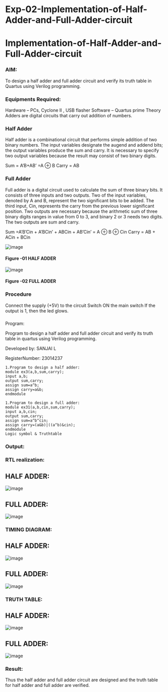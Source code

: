 # Exp-02-Implementation-of-Half-Adder-and-Full-Adder-circuit

# Implementation-of-Half-Adder-and-Full-Adder-circuit
### AIM:
To design a half adder and full adder circuit and verify its truth table in Quartus using Verilog programming.

### Equipments Required:
Hardware – PCs, Cyclone II , USB flasher
Software – Quartus prime
Theory
Adders are digital circuits that carry out addition of numbers.

### Half Adder
Half adder is a combinational circuit that performs simple addition of two binary numbers. The input variables designate the augend and addend bits; the output variables produce the sum and carry. It is necessary to specify two output variables because the result may consist of two binary digits.

Sum = A’B+AB’ =A ⊕ B Carry = AB

### Full Adder
Full adder is a digital circuit used to calculate the sum of three binary bits. It consists of three inputs and two outputs. Two of the input variables, denoted by A and B, represent the two significant bits to be added. The third input, Cin, represents the carry from the previous lower significant position. Two outputs are necessary because the arithmetic sum of three binary digits ranges in value from 0 to 3, and binary 2 or 3 needs two digits. The two outputs are sum and carry.

Sum =A’B’Cin + A’BCin’ + ABCin + AB’Cin’ = A ⊕ B ⊕ Cin Carry = AB + ACin + BCin

 ![image](https://user-images.githubusercontent.com/36288975/163552156-a13e5a56-c638-4110-97d9-8896907c8d25.png)

#### Figure -01 HALF ADDER 


![image](https://user-images.githubusercontent.com/36288975/163552057-b3547877-6d07-45b4-b7e0-bcfebfad9e1d.png)

#### Figure -02 FULL ADDER 

### Procedure

Connect the supply (+5V) to the circuit
Switch ON the main switch
If the output is 1, then the led glows.
### 
Program:

Program to design a half adder and full adder circuit and verify its truth table in quartus using Verilog programming.

Developed by: SANJAI L

RegisterNumber: 23014237
```
1.Program to design a half adder:
module ex3(a,b,sum,carry);
input a,b;
output sum,carry;
assign sum=a^b;
assign carry=a&b;
endmodule

1.Program to design a full adder:
module ex31(a,b,cin,sum,carry);
input a,b,cin;
output sum,carry;
assign sum=a^b^cin;
assign carry=(a&b)|((a^b)&cin);
endmodule
Logic symbol & Truthtable
```
### Output:
### RTL realization:
## HALF ADDER:
![image](https://github.com/dharshan7200/Exp-02-Implementation-of-Half-Adder-and-Full-Adder-circuit/assets/138850116/6aed19e5-b55a-4a55-804a-d240073594ca)
## FULL ADDER:
![image](https://github.com/dharshan7200/Exp-02-Implementation-of-Half-Adder-and-Full-Adder-circuit/assets/138850116/e2f2db7e-ca41-43c5-a602-b0411b8f9a09)
### TIMING DIAGRAM:
## HALF ADDER:
![image](https://github.com/dharshan7200/Exp-02-Implementation-of-Half-Adder-and-Full-Adder-circuit/assets/138850116/e608bc4e-fc70-489b-8e93-ac3d7045f467)       
## FULL ADDER:
![image](https://github.com/dharshan7200/Exp-02-Implementation-of-Half-Adder-and-Full-Adder-circuit/assets/138850116/7eba3d8b-563b-4341-97b0-8f5846b07898)


### TRUTH TABLE:
## HALF ADDER:
![image](https://github.com/dharshan7200/Exp-02-Implementation-of-Half-Adder-and-Full-Adder-circuit/assets/138850116/591311cb-f323-4409-8b48-10231f6f01d0)
## FULL ADDER:
![image](https://github.com/dharshan7200/Exp-02-Implementation-of-Half-Adder-and-Full-Adder-circuit/assets/138850116/bd1d5917-0be7-4fd1-90f2-13781cea7bd6)


### Result:
Thus the half adder and full adder circuit are designed and the truth table for half adder and full adder are verified.

